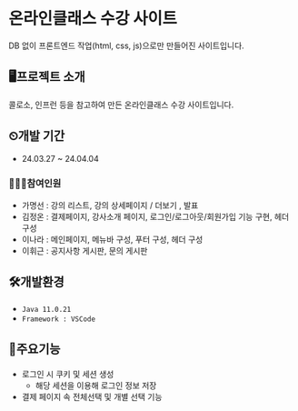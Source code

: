 # 온라인클래스 수강 사이트
DB 없이 프론트엔드 작업(html, css, js)으로만 만들어진 사이트입니다.


## 🖥프로젝트 소개
콜로소, 인프런 등을 참고하여 만든 온라인클래스 수강 사이트입니다.

## ⏲개발 기간
* 24.03.27 ~ 24.04.04

### 👩‍👩‍👦참여인원
- 가명선 : 강의 리스트, 강의 상세페이지 / 더보기 , 발표
- 김정온 : 결제페이지, 강사소개 페이지, 로그인/로그아웃/회원가입 기능 구현, 헤더 구성
- 이나라 : 메인페이지, 메뉴바 구성, 푸터 구성, 헤더 구성
- 이휘근 : 공지사항 게시판, 문의 게시판

## 🛠개발환경
- `Java 11.0.21`
- `Framework : VSCode`

## 📌주요기능
####
- 로그인 시 쿠키 및 세션 생성
    - 해당 세션을 이용해 로그인 정보 저장
- 결제 페이지 속 전체선택 및 개별 선택 기능
